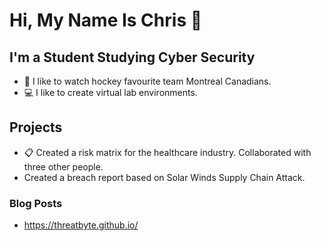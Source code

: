 # Hi, My Name Is Chris 👋 


## I'm a Student Studying Cyber Security

- 🏒 I like to watch hockey favourite team Montreal Canadians.
- 💻 I like to create virtual lab environments.

## Projects

- 📋 Created a risk matrix for the healthcare industry. Collaborated with three other people.
-    Created a breach report based on Solar Winds Supply Chain Attack.


### Blog Posts

- https://threatbyte.github.io/
